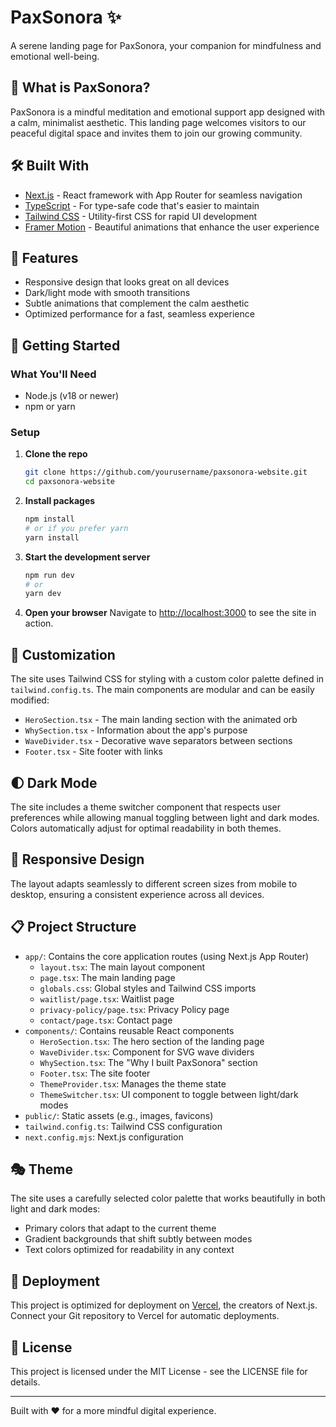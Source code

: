# PaxSonora ✨

A serene landing page for PaxSonora, your companion for mindfulness and emotional well-being.

## 💭 What is PaxSonora?

PaxSonora is a mindful meditation and emotional support app designed with a calm, minimalist aesthetic. This landing page welcomes visitors to our peaceful digital space and invites them to join our growing community.

## 🛠️ Built With

- [Next.js](https://nextjs.org/) - React framework with App Router for seamless navigation
- [TypeScript](https://www.typescriptlang.org/) - For type-safe code that's easier to maintain
- [Tailwind CSS](https://tailwindcss.com/) - Utility-first CSS for rapid UI development
- [Framer Motion](https://www.framer.com/motion/) - Beautiful animations that enhance the user experience

## 🌙 Features

- Responsive design that looks great on all devices
- Dark/light mode with smooth transitions
- Subtle animations that complement the calm aesthetic
- Optimized performance for a fast, seamless experience

## 🚀 Getting Started

### What You'll Need

- Node.js (v18 or newer)
- npm or yarn

### Setup

1. **Clone the repo**
   ```bash
   git clone https://github.com/yourusername/paxsonora-website.git
   cd paxsonora-website
   ```

2. **Install packages**
   ```bash
   npm install
   # or if you prefer yarn
   yarn install
   ```

3. **Start the development server**
   ```bash
   npm run dev
   # or
   yarn dev
   ```

4. **Open your browser**
   Navigate to [http://localhost:3000](http://localhost:3000) to see the site in action.

## 🎨 Customization

The site uses Tailwind CSS for styling with a custom color palette defined in `tailwind.config.ts`. The main components are modular and can be easily modified:

- `HeroSection.tsx` - The main landing section with the animated orb
- `WhySection.tsx` - Information about the app's purpose
- `WaveDivider.tsx` - Decorative wave separators between sections
- `Footer.tsx` - Site footer with links

## 🌓 Dark Mode

The site includes a theme switcher component that respects user preferences while allowing manual toggling between light and dark modes. Colors automatically adjust for optimal readability in both themes.

## 📱 Responsive Design

The layout adapts seamlessly to different screen sizes from mobile to desktop, ensuring a consistent experience across all devices.

## 📋 Project Structure

- `app/`: Contains the core application routes (using Next.js App Router)
  - `layout.tsx`: The main layout component
  - `page.tsx`: The main landing page
  - `globals.css`: Global styles and Tailwind CSS imports
  - `waitlist/page.tsx`: Waitlist page
  - `privacy-policy/page.tsx`: Privacy Policy page
  - `contact/page.tsx`: Contact page
- `components/`: Contains reusable React components
  - `HeroSection.tsx`: The hero section of the landing page
  - `WaveDivider.tsx`: Component for SVG wave dividers
  - `WhySection.tsx`: The "Why I built PaxSonora" section
  - `Footer.tsx`: The site footer
  - `ThemeProvider.tsx`: Manages the theme state
  - `ThemeSwitcher.tsx`: UI component to toggle between light/dark modes
- `public/`: Static assets (e.g., images, favicons)
- `tailwind.config.ts`: Tailwind CSS configuration
- `next.config.mjs`: Next.js configuration

## 🎭 Theme

The site uses a carefully selected color palette that works beautifully in both light and dark modes:

- Primary colors that adapt to the current theme
- Gradient backgrounds that shift subtly between modes
- Text colors optimized for readability in any context

## 🚀 Deployment

This project is optimized for deployment on [Vercel](https://vercel.com/), the creators of Next.js. Connect your Git repository to Vercel for automatic deployments.

## 📝 License

This project is licensed under the MIT License - see the LICENSE file for details.

---

Built with ❤️ for a more mindful digital experience.
